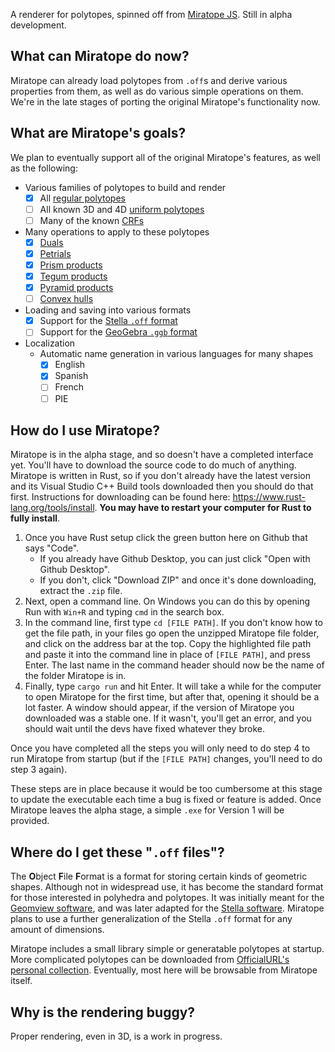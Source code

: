 A renderer for polytopes, spinned off from [Miratope JS](https://github.com/OfficialURL/miratope).
Still in alpha development.

## What can Miratope do now?
Miratope can already load polytopes from `.off`s and derive various properties
from them, as well as do various simple operations on them. We're in the late stages of porting the original Miratope's functionality now.

## What are Miratope's goals?
We plan to eventually support all of the original Miratope's features,
as well as the following:

* Various families of polytopes to build and render
  * [x] All [regular polytopes](https://polytope.miraheze.org/wiki/Regular_polytope)
  * [ ] All known 3D and 4D [uniform polytopes](https://polytope.miraheze.org/wiki/Uniform_polytope)
  * [ ] Many of the known [CRFs](https://polytope.miraheze.org/wiki/Convex_regular-faced_polytope)
* Many operations to apply to these polytopes
  * [x] [Duals](https://polytope.miraheze.org/wiki/Dual)
  * [x] [Petrials](https://polytope.miraheze.org/wiki/Petrial)
  * [x] [Prism products](https://polytope.miraheze.org/wiki/Prism_product)
  * [x] [Tegum products](https://polytope.miraheze.org/wiki/Tegum_product)
  * [x] [Pyramid products](https://polytope.miraheze.org/wiki/Pyramid_product)
  * [ ] [Convex hulls](https://polytope.miraheze.org/wiki/Convex_hull)
* Loading and saving into various formats
  * [x] Support for the [Stella `.off` format](https://www.software3d.com/StellaManual.php?prod=stella4D#import)
  * [ ] Support for the [GeoGebra `.ggb` format](https://wiki.geogebra.org/en/Reference:File_Format)
* Localization
  * Automatic name generation in various languages for many shapes
    * [x] English
    * [x] Spanish
    * [ ] French
    * [ ] PIE

## How do I use Miratope?
Miratope is in the alpha stage, and so doesn't have a completed interface yet. You'll have to download the source code to do much of anything.
Miratope is written in Rust, so if you don't already have the latest version and its Visual Studio C++ Build tools downloaded then you should do that first. Instructions for downloading can be found here: https://www.rust-lang.org/tools/install.
**You may have to restart your computer for Rust to fully install**.
1. Once you have Rust setup click the green button here on Github that says "Code".
   * If you already have Github Desktop, you can just click "Open with Github Desktop".
   * If you don't, click "Download ZIP" and once it's done downloading, extract the `.zip` file.
2. Next, open a command line. On Windows you can do this by opening Run with `Win+R` and typing `cmd` in the search box.
3. In the command line, first type `cd [FILE PATH]`. If you don't know how to get the file path, in your files go open the unzipped Miratope file folder, and click on the address bar at the top. Copy the highlighted file path and paste it into the command line in place of `[FILE PATH]`, and press Enter. The last name in the command header should now be the name of the folder Miratope is in.
4. Finally, type `cargo run` and hit Enter. It will take a while for the computer to open Miratope for the first time, but after that, opening it should be a lot faster. A window should appear, if the version of Miratope you downloaded was a stable one. If it wasn't, you'll get an error, and you should wait until the devs have fixed whatever they broke.

Once you have completed all the steps you will only need to do step 4 to run Miratope from startup (but if the `[FILE PATH]` changes, you'll need to do step 3 again).

These steps are in place because it would be too cumbersome at this stage to update the executable each time a bug is fixed or feature is added. Once Miratope leaves the alpha stage, a simple `.exe` for Version 1 will be provided.

## Where do I get these "`.off` files"?
The **O**bject **F**ile **F**ormat is a format for storing certain kinds of geometric shapes.
Although not in widespread use, it has become the standard format for those interested in polyhedra and polytopes.
It was initially meant for the [Geomview software](https://people.sc.fsu.edu/~jburkardt/data/off/off.html),
and was later adapted for the [Stella software](https://www.software3d.com/StellaManual.php?prod=stella4D#import).
Miratope plans to use a further generalization of the Stella `.off` format for any amount of dimensions.

Miratope includes a small library simple or generatable polytopes at startup. More complicated polytopes can be downloaded from
[OfficialURL's personal collection](https://drive.google.com/drive/u/0/folders/1nQZ-QVVBfgYSck4pkZ7he0djF82T9MVy).
Eventually, most here will be browsable from Miratope itself.

## Why is the rendering buggy?
Proper rendering, even in 3D, is a work in progress.
